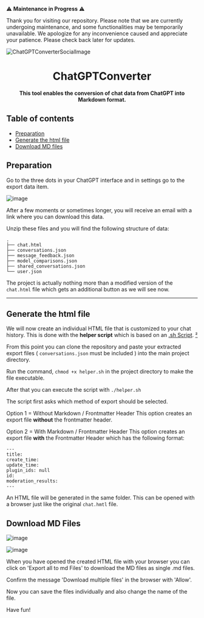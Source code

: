 
⚠️ **Maintenance in Progress** ⚠️

Thank you for visiting our repository. Please note that we are currently undergoing maintenance, and some functionalities may be temporarily unavailable. We apologize for any inconvenience caused and appreciate your patience. Please check back later for updates.




![ChatGPTConverterSocialImage](https://github.com/GaboCapo/ChatGPTConverter/assets/39612138/501f6fb2-7578-453c-8651-f00db84bc58f)

<h1 align="center">ChatGPTConverter</h1>

<p align="center"><strong>This tool enables the conversion of chat data from ChatGPT into Markdown format.</strong>

## Table of contents

- [Preparation](https://github.com/GaboCapo/ChatGPTConverter#preparation)
- [Generate the html file](https://github.com/GaboCapo/ChatGPTConverter#generate-the-html-file)
- [Download MD files](https://github.com/GaboCapo/ChatGPTConverter#download-md-files)


## Preparation

Go to the three dots in your ChatGPT interface and in settings go to the export data item.

![image](https://github.com/GaboCapo/ChatGPTConverter/assets/39612138/841bbaef-615e-434b-a762-6c240eb1c640)

After a few moments or sometimes longer, you will receive an email with a link where you can download this data.

Unzip these files and you will find the following structure of data:

```
.
├── chat.html
├── conversations.json
├── message_feedback.json
├── model_comparisons.json
├── shared_conversations.json
└── user.json
```

The project is actually nothing more than a modified version of the `chat.html` file which gets an additional button as we will see now.

---


## Generate the html file

We will now create an individual HTML file that is customized to your chat history. This is done with the **helper script** which is based on an [.sh Script](https://en.wikipedia.org/wiki/Shell_script). [²](https://en.wikipedia.org/wiki/Bourne_shell)

From this point you can clone the repository and paste your extracted export files ( `conversations.json` must be included ) into the main project directory.

Run the command, `chmod +x helper.sh` in the project directory to make the file executable.

After that you can execute the script with `./helper.sh`

The script first asks which method of export should be selected.

Option 1 = Without Markdown / Frontmatter Header 
This option creates an export file **without** the frontmatter header.

Option 2 = With Markdown / Frontmatter Header
This option creates an export file **with** the Frontmatter Header which has the following format:
```
---
title: 
create_time: 
update_time: 
plugin_ids: null
id: 
moderation_results: 
---
```

An HTML file will be generated in the same folder.
This can be opened with a browser just like the original `chat.hmtl` file. 


## Download MD Files


![image](https://github.com/GaboCapo/ChatGPTConverter/assets/39612138/ff3aa410-c93c-4287-abbf-2b47d3924c0a)


![image](https://github.com/GaboCapo/ChatGPTConverter/assets/39612138/a8f58f94-1d0c-405f-80d3-3c9769e93c02)

When you have opened the created HTML file with your browser you can click on 'Export all to md Files' to download the MD files as single .md files.

Confirm the message 'Download multiple files' in the browser with 'Allow'.

Now you can save the files individually and also change the name of the file. 

Have fun!
